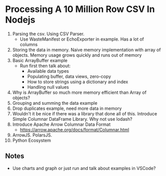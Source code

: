 # Processing A 10 Million Row CSV In Nodejs

1. Parsing the csv. Using CSV Parser.
    - Use WasteManifest or EchoExporter in example. Has a lot of columns
2. Storing the data in memory. Naive memory implementation with array of objects. Memory usage grows quickly and runs out of memory
4. Basic ArrayBuffer example
    - Run first then talk about:
        - Available data types
        - Populating buffer, data views, zero-copy
        - How to store strings using a dictionary and index
        - Handling null values
5. Why is ArrayBuffer so much more memory efficient than Array of objects?
6. Grouping and summing the data example
7. Drop duplicates example, need more data in memory
8. Wouldn't it be nice if there was a library that done all of this. Introduce Simple Columnar DataFrame Library. Why not use lodash?
9. Introduce Apache Arrow Columnar Data Format
    - https://arrow.apache.org/docs/format/Columnar.html
10. ArrowJS. PolarsJS.
11. Python Ecosystem

## Notes
- Use charts and graph or just run and talk about examples in VSCode?
